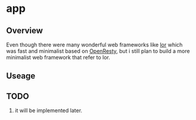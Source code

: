 # **app**

## **Overview**

Even though there were many wonderful web frameworks like [lor](https://github.com/sumory/lor) which was fast and minimalist based on [OpenResty](https://github.com/openresty/openresty), but i still plan to build a more minimalist web framework that refer to lor. 

## **Useage**

## **TODO**

1. it will be implemented later.
